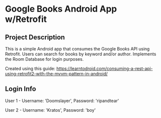 # Google Books Android App w/Retrofit

## Project Description

This is a simple Android app that consumes the Google Books API using Retrofit. Users can search for books by keyword and/or author. Implements the
Room Database for login purposes.

Created using this guide: https://learntodroid.com/consuming-a-rest-api-using-retrofit2-with-the-mvvm-pattern-in-android/

## Login Info

User 1 - Username: 'Doomslayer', Password: 'ripandtear'

User 2 - Username: 'Kratos', Password: 'boy'
